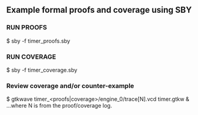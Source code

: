 ## Example formal proofs and coverage using SBY

### RUN PROOFS
$ sby -f timer_proofs.sby 

### RUN COVERAGE
$ sby -f timer_coverage.sby 

### Review coverage and/or counter-example
$ gtkwave timer\_<proofs|coverage>/engine_0/trace[N].vcd timer.gtkw &
<br>
...where N is from the proof/coverage log.
